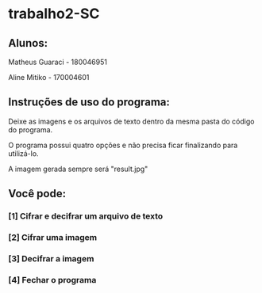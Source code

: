 # trabalho2-SC

## Alunos:
Matheus Guaraci - 180046951

Aline Mitiko - 170004601

## Instruções de uso do programa:

Deixe as imagens e os arquivos de texto dentro da mesma pasta do código do programa.

O programa possui quatro opções e não precisa ficar finalizando para utilizá-lo.

A imagem gerada sempre será "result.jpg"

## Você pode:

### [1] Cifrar e decifrar um arquivo de texto
### [2] Cifrar uma imagem
### [3] Decifrar a imagem
### [4] Fechar o programa
